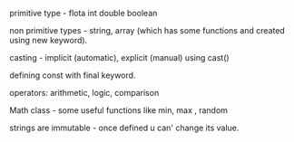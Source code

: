 
primitive type - flota int double boolean

non primitive types - string, array (which has some functions and created using new keyword).

casting - implicit (automatic), explicit (manual) using cast()

defining const with final keyword.

operators: arithmetic, logic, comparison

Math class - some useful functions like min, max , random

strings are immutable - once defined u can' change its value.